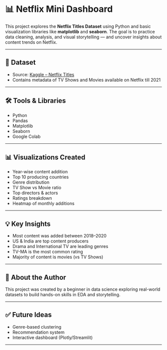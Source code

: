 # 📊 Netflix Mini Dashboard

This project explores the **Netflix Titles Dataset** using Python and basic visualization libraries like **matplotlib** and **seaborn**. The goal is to practice data cleaning, analysis, and visual storytelling — and uncover insights about content trends on Netflix.

---

## 📁 Dataset
- Source: [Kaggle – Netflix Titles](https://www.kaggle.com/datasets/shivamb/netflix-shows)
- Contains metadata of TV Shows and Movies available on Netflix till 2021

---

## 🛠️ Tools & Libraries
- Python  
- Pandas  
- Matplotlib  
- Seaborn  
- Google Colab

---

## 📊 Visualizations Created
- Year-wise content addition
- Top 10 producing countries
- Genre distribution
- TV Show vs Movie ratio
- Top directors & actors
- Ratings breakdown
- Heatmap of monthly additions

---

## 💡 Key Insights
- Most content was added between 2018–2020  
- US & India are top content producers  
- Drama and International TV are leading genres  
- TV-MA is the most common rating  
- Majority of content is movies (vs TV Shows)

---

## 📌 About the Author
This project was created by a beginner in data science exploring real-world datasets to build hands-on skills in EDA and storytelling.

---

## ✅ Future Ideas
- Genre-based clustering  
- Recommendation system  
- Interactive dashboard (Plotly/Streamlit)

---

